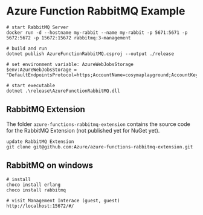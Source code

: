 # Azure Function RabbitMQ Example

```
# start RabbitMQ Server
docker run -d --hostname my-rabbit --name my-rabbit -p 5671:5671 -p 5672:5672 -p 15672:15672 rabbitmq:3-management

# build and run
dotnet publish AzureFunctionRabbitMQ.csproj --output ./release

# set environment variable: AzureWebJobsStorage 
$env:AzureWebJobsStorage = "DefaultEndpointsProtocol=https;AccountName=cosymaplayground;AccountKey=TODO;EndpointSuffix=core.windows.net"

# start executable
dotnet .\release\AzureFunctionRabbitMQ.dll
```

## RabbitMQ Extension

The folder `azure-functions-rabbitmq-extension` contains the source code for the RabbitMQ Extension (not published yet for NuGet yet).

```
update RabbitMQ Extension
git clone git@github.com:Azure/azure-functions-rabbitmq-extension.git
```

## RabbitMQ on windows
```
# install
choco install erlang
choco install rabbitmq

# visit Management Interace (guest, guest)
http://localhost:15672/#/
```



